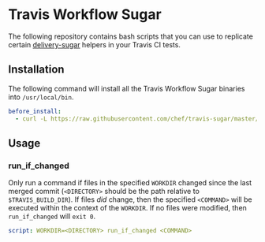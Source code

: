 # Travis Workflow Sugar

The following repository contains bash scripts that you can use to replicate
certain [delivery-sugar](https://github.com/chef-cookbooks/delivery-sugar) helpers
in your Travis CI tests.

## Installation

The following command will install all the Travis Workflow Sugar binaries into `/usr/local/bin`.

```yaml
before_install:
  - curl -L https://raw.githubusercontent.com/chef/travis-sugar/master/install.sh | bash
```

## Usage

### run_if_changed

Only run a command if files in the specified `WORKDIR` changed since the last merged commit
(`<DIRECTORY>` should be the path relative to `$TRAVIS_BUILD_DIR`). If files _did_
change, then the specified `<COMMAND>` will be executed within the context of the
`WORKDIR`. If no files were modified, then `run_if_changed` will `exit 0`.

```yaml
script: WORKDIR=<DIRECTORY> run_if_changed <COMMAND>
```
